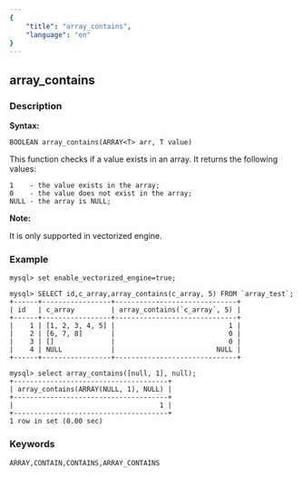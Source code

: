 ```yaml
---
{
    "title": "array_contains",
    "language": "en"
}
---
```


<!-- 
Licensed to the Apache Software Foundation (ASF) under one
or more contributor license agreements.  See the NOTICE file
distributed with this work for additional information
regarding copyright ownership.  The ASF licenses this file
to you under the Apache License, Version 2.0 (the
"License"); you may not use this file except in compliance
with the License.  You may obtain a copy of the License at

  http://www.apache.org/licenses/LICENSE-2.0

Unless required by applicable law or agreed to in writing,
software distributed under the License is distributed on an
"AS IS" BASIS, WITHOUT WARRANTIES OR CONDITIONS OF ANY
KIND, either express or implied.  See the License for the
specific language governing permissions and limitations
under the License.
-->

## array_contains

### Description

**Syntax:**

`BOOLEAN array_contains(ARRAY<T> arr, T value)`

This function checks if a value exists in an array. It returns the following values:

```
1    - the value exists in the array;
0    - the value does not exist in the array;
NULL - the array is NULL;
```

**Note:**

It is only supported in vectorized engine.

### Example

```
mysql> set enable_vectorized_engine=true;

mysql> SELECT id,c_array,array_contains(c_array, 5) FROM `array_test`;
+------+-----------------+------------------------------+
| id   | c_array         | array_contains(`c_array`, 5) |
+------+-----------------+------------------------------+
|    1 | [1, 2, 3, 4, 5] |                            1 |
|    2 | [6, 7, 8]       |                            0 |
|    3 | []              |                            0 |
|    4 | NULL            |                         NULL |
+------+-----------------+------------------------------+

mysql> select array_contains([null, 1], null);
+--------------------------------------+
| array_contains(ARRAY(NULL, 1), NULL) |
+--------------------------------------+
|                                    1 |
+--------------------------------------+
1 row in set (0.00 sec)
```

### Keywords

```
ARRAY,CONTAIN,CONTAINS,ARRAY_CONTAINS
```



